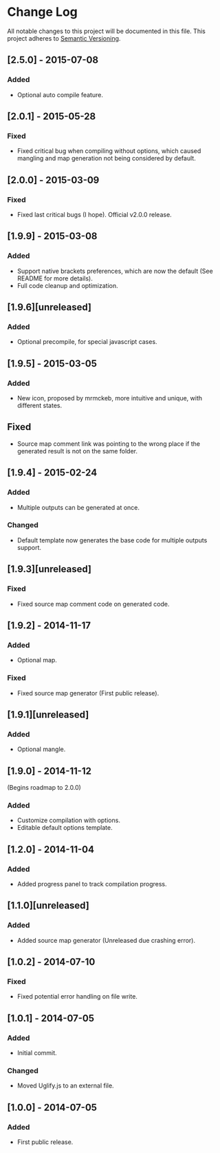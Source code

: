 # Change Log
All notable changes to this project will be documented in this file.
This project adheres to [Semantic Versioning](http://semver.org/).

## [2.5.0] - 2015-07-08
### Added
- Optional auto compile feature.

## [2.0.1] - 2015-05-28
### Fixed
- Fixed critical bug when compiling without options, which caused mangling and map generation not being considered by default.

## [2.0.0] - 2015-03-09
### Fixed
- Fixed last critical bugs (I hope). Official v2.0.0 release.

## [1.9.9] - 2015-03-08
### Added
- Support native brackets preferences, which are now the default (See README for more details).
- Full code cleanup and optimization.

## [1.9.6][unreleased]
### Added
- Optional precompile, for special javascript cases.

## [1.9.5] - 2015-03-05
### Added
- New icon, proposed by mrmckeb, more intuitive and unique, with different states.

## Fixed
- Source map comment link was pointing to the wrong place if the generated result is not on the same folder.

## [1.9.4] - 2015-02-24
### Added
- Multiple outputs can be generated at once.

### Changed
- Default template now generates the base code for multiple outputs support.

## [1.9.3][unreleased]
### Fixed
- Fixed source map comment code on generated code.

## [1.9.2] - 2014-11-17
### Added
- Optional map.

### Fixed
- Fixed source map generator (First public release).

## [1.9.1][unreleased]
### Added
- Optional mangle.

## [1.9.0] - 2014-11-12
(Begins roadmap to 2.0.0)

### Added
- Customize compilation with options.
- Editable default options template.

## [1.2.0] - 2014-11-04
### Added
- Added progress panel to track compilation progress.

## [1.1.0][unreleased]
### Added
- Added source map generator (Unreleased due crashing error).

## [1.0.2] - 2014-07-10
### Fixed
- Fixed potential error handling on file write.

## [1.0.1] - 2014-07-05
### Added
- Initial commit.

### Changed
- Moved Uglify.js to an external file.

## [1.0.0] - 2014-07-05
### Added
- First public release.
